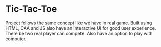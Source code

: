 # Tic-Tac-Toe

Project follows the same concept like we have in real game. Built using HTML, CAA and JS also have an interactive UI for good user experience. There be two real player can compete. Also have an option to play with computer.
